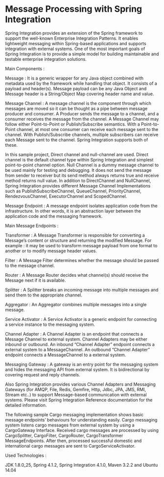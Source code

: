 Message Processing with Spring Integration
==========================================

Spring Integration provides an extension of the Spring framework to support the well-known Enterprise Integration Patterns. It enables lightweight messaging within Spring-based applications and supports integration with external systems. One of the most important goals of Spring Integration is to provide a simple model for building maintainable and testable enterprise integration solutions.

Main Components :

Message : It is a generic wrapper for any Java object combined with metadata used by the framework while handling that object. It consists of a payload and header(s). Message payload can be any Java Object and Message header is a String/Object Map covering header name and value. 

Message Channel : A message channel is the component through which messages are moved so it can be thought as a pipe between message producer and consumer. A Producer sends the message to a channel, and a consumer receives the message from the channel. A Message Channel may follow either Point-to-Point or Publish/Subscribe semantics. With a Point-to-Point channel, at most one consumer can receive each message sent to the channel. With Publish/Subscribe channels, multiple subscribers can receive each Message sent to the channel. Spring Integration supports both of these.

In this sample project, Direct channel and null-channel are used. Direct channel is the default channel type within Spring Integration and simplest point-to-point channel option. Null Channel is a dummy message channel to be used mainly for testing and debugging. It does not send the message from sender to receiver but its send method always returns true and receive method returns null value. In addition to DirectChannel and NullChannel, Spring Integration provides different Message Channel Implementations such as PublishSubscribeChannel, QueueChannel, PriorityChannel, RendezvousChannel, ExecutorChannel and ScopedChannel.

Message Endpoint : A message endpoint isolates application code from the infrastructure. In other words, it is an abstraction layer between the application code and the messaging framework.

Main Message Endpoints :

Transformer : A Message Transformer is responsible for converting a Message’s content or structure and returning the modified Message. For example : it may be used to transform message payload from one format to another or to modify message header values.

Filter : A Message Filter determines whether the message should be passed to the message channel.

Router : A Message Router decides what channel(s) should receive the Message next if it is available.

Splitter : A Splitter breaks an incoming message into multiple messages and send them to the appropriate channel.

Aggregator : An Aggregator combines multiple messages into a single message.

Service Activator : A Service Activator is a generic endpoint for connecting a service instance to the messaging system.

Channel Adapter : A Channel Adapter is an endpoint that connects a Message Channel to external system. Channel Adapters may be either inbound or outbound. An inbound “Channel Adapter” endpoint connects a external system to a MessageChannel. An outbound “Channel Adapter” endpoint connects a MessageChannel to a external system.

Messaging Gateway : A gateway is an entry point for the messaging system and hides the messaging API from external system. It is bidirectional by covering request and reply channels.

Also Spring Integration provides various Channel Adapters and Messaging Gateways (for AMQP, File, Redis, Gemfire, Http, Jdbc, JPA, JMS, RMI, Stream etc..) to support Message-based communication with external systems. Please visit Spring Integration Reference documentation for the detailed information.

The following sample Cargo messaging implementation shows basic message endpoints’ behaviours for understanding easily. Cargo messaging system listens cargo messages from external system by using a CargoGateway Interface. Received cargo messages are processed by using CargoSplitter, CargoFilter, CargoRouter, CargoTransformer MessageEndpoints. After then, processed successful domestic and international cargo messages are sent to CargoServiceActivator.

Used Technologies :

JDK 1.8.0_25, Spring 4.1.2, Spring Integration 4.1.0, Maven 3.2.2 and Ubuntu 14.04
